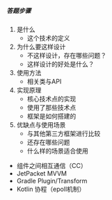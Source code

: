 ##### 答题步骤

1. 是什么
   - 这个技术的定义
2. 为什么要这样设计
   - 不这样设计，存在哪些问题？
   - 这样设计的好处是什么？
3. 使用方法
   - 相关类与API
4. 实现原理
   - 核心技术点的实现
   - 使用了那些技术点
   - 框架是如何搭建的
5. 优缺点与使用场景
   - 与其他第三方框架进行比较
   - 还存在哪些问题
   - 什么样的场景适合使用



- 组件之间相互通信（CC）
- JetPacket  MVVM
- Gradle  Plugin/Transform
- Kotlin 协程（epoll机制）